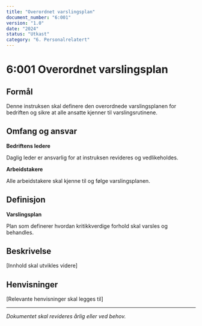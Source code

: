 ```yaml
---
title: "Overordnet varslingsplan"
document_number: "6:001"
version: "1.0"
date: "2024"
status: "Utkast"
category: "6. Personalrelatert"
---
```


# 6:001 Overordnet varslingsplan

## Formål

Denne instruksen skal definere den overordnede varslingsplanen for bedriften og sikre at alle ansatte kjenner til varslingsrutinene.

## Omfang og ansvar

**Bedriftens ledere**

Daglig leder er ansvarlig for at instruksen revideres og vedlikeholdes.

**Arbeidstakere**

Alle arbeidstakere skal kjenne til og følge varslingsplanen.

## Definisjon

**Varslingsplan**

Plan som definerer hvordan kritikkverdige forhold skal varsles og behandles.

## Beskrivelse

[Innhold skal utvikles videre]

## Henvisninger

[Relevante henvisninger skal legges til]

---

*Dokumentet skal revideres årlig eller ved behov.*
